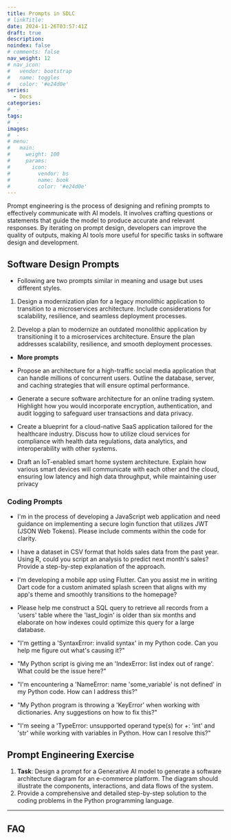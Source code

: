 ```yaml
---
title: Prompts in SDLC
# linkTitle:
date: 2024-11-26T03:57:41Z
draft: true
description:
noindex: false
# comments: false
nav_weight: 12
# nav_icon:
#   vendor: bootstrap
#   name: toggles
#   color: '#e24d0e'
series:
  - Docs
categories:
#  -
tags:
#  -
images:
#  -
# menu:
#   main:
#     weight: 100
#     params:
#       icon:
#         vendor: bs
#         name: book
#         color: '#e24d0e'
---
```


Prompt engineering is the process of designing and refining prompts to effectively communicate with AI models. It involves crafting questions or statements that guide the model to produce accurate and relevant responses. By iterating on prompt design, developers can improve the quality of outputs, making AI tools more useful for specific tasks in software design and development.

<!--More-->

## Software Design Prompts

- Following are two prompts similar in meaning and usage but uses different styles.

1. Design a modernization plan for a legacy monolithic application to transition to a microservices architecture. Include considerations for scalability, resilience, and seamless deployment processes.

2. Develop a plan to modernize an outdated monolithic application by transitioning it to a microservices architecture. Ensure the plan addresses scalability, resilience, and smooth deployment processes.

- **More prompts**

- Propose an architecture for a high-traffic social media application that can handle millions of concurrent users. Outline the database, server, and caching strategies that will ensure optimal performance.

- Generate a secure software architecture for an online trading system. Highlight how you would incorporate encryption, authentication, and audit logging to safeguard user transactions and data privacy.

- Create a blueprint for a cloud-native SaaS application tailored for the healthcare industry.
  Discuss how to utilize cloud services for compliance with health data regulations, data analytics,
  and interoperability with other systems.

- Draft an IoT-enabled smart home system architecture. Explain how various smart devices will
  communicate with each other and the cloud, ensuring low latency and high data throughput,
  while maintaining user privacy

### Coding Prompts

- I'm in the process of developing a JavaScript web application and need guidance on implementing a secure login function that utilizes JWT (JSON Web Tokens). Please include comments within the code for clarity.

- I have a dataset in CSV format that holds sales data from the past year. Using R, could you script an analysis to predict next month's sales? Provide a step-by-step explanation of the approach.

- I'm developing a mobile app using Flutter. Can you assist me in writing Dart code for a custom animated splash screen that aligns with my app's theme and smoothly transitions to the homepage?

- Please help me construct a SQL query to retrieve all records from a 'users' table where the 'last_login' is older than six months and elaborate on how indexes could optimize this query for a large database.

- "I'm getting a 'SyntaxError: invalid syntax' in my Python code. Can you help me figure out what's causing it?"

- "My Python script is giving me an 'IndexError: list index out of range'. What could be the issue here?"

- "I'm encountering a 'NameError: name 'some_variable' is not defined' in my Python code. How can I address this?"

- "My Python program is throwing a 'KeyError' when working with dictionaries. Any suggestions on how to fix this?"

- "I'm seeing a 'TypeError: unsupported operand type(s) for +: 'int' and 'str' while working with variables in Python. How can I resolve this?"

## Prompt Engineering Exercise

1. **Task**: Design a prompt for a Generative AI model to generate a software architecture diagram for an e-commerce platform. The diagram should illustrate the components, interactions, and data flows of the system.
2. Provide a comprehensive and detailed step-by-step solution to the coding problems in the Python programming language.

---

## FAQ
